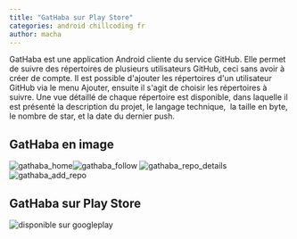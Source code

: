 ```yaml
---
title: "GatHaba sur Play Store"
categories: android chillcoding fr
author: macha
---
```


GatHaba est une application Android cliente du service GitHub. Elle permet de suivre des répertoires de plusieurs utilisateurs GitHub, ceci sans avoir à créer de compte. Il est possible d'ajouter les répertoires d'un utilisateur GitHub via le menu Ajouter, ensuite il s'agit de choisir les répertoires à suivre. Une vue détaillé de chaque répertoire est disponible, dans laquelle il est présenté la description du projet, le langage technique,  la taille en byte, le nombre de star, et la date du dernier push.

## GatHaba en image

![gathaba_home](wp-content/uploads/2015/12/gathaba_home-171x300.png)![gathaba_follow](http://www.machada.fr/wp-content/uploads/2015/12/gathaba_follow-168x300.png) ![gathaba_repo_details](http://www.machada.fr/wp-content/uploads/2015/12/gathaba_repo_details-163x300.png)![gathaba_add_repo](http://www.machada.fr/wp-content/uploads/2015/12/gathaba_add_repo-169x300.png)

## GatHaba sur Play Store

![disponible sur googleplay](wp-content/uploads/2015/01/disponible_en_google_play.png)

